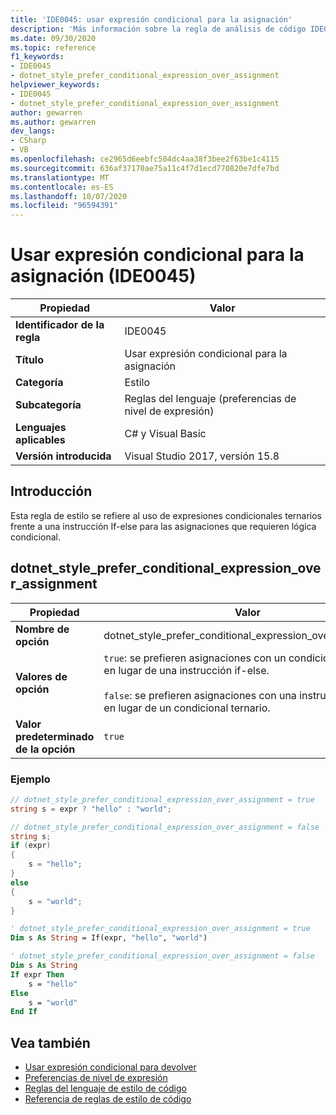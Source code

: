 ```yaml
---
title: 'IDE0045: usar expresión condicional para la asignación'
description: 'Más información sobre la regla de análisis de código IDE0045: usar una expresión condicional para la asignación'
ms.date: 09/30/2020
ms.topic: reference
f1_keywords:
- IDE0045
- dotnet_style_prefer_conditional_expression_over_assignment
helpviewer_keywords:
- IDE0045
- dotnet_style_prefer_conditional_expression_over_assignment
author: gewarren
ms.author: gewarren
dev_langs:
- CSharp
- VB
ms.openlocfilehash: ce2965d6eebfc504dc4aa38f3bee2f63be1c4115
ms.sourcegitcommit: 636af37170ae75a11c4f7d1ecd770820e7dfe7bd
ms.translationtype: MT
ms.contentlocale: es-ES
ms.lasthandoff: 10/07/2020
ms.locfileid: "96594391"
---
```

# <a name="use-conditional-expression-for-assignment-ide0045"></a>Usar expresión condicional para la asignación (IDE0045)

|Propiedad|Valor|
|-|-|
| **Identificador de la regla** | IDE0045 |
| **Título** | Usar expresión condicional para la asignación |
| **Categoría** | Estilo |
| **Subcategoría** | Reglas del lenguaje (preferencias de nivel de expresión) |
| **Lenguajes aplicables** | C# y Visual Basic |
| **Versión introducida** | Visual Studio 2017, versión 15.8 |

## <a name="overview"></a>Introducción

Esta regla de estilo se refiere al uso de expresiones condicionales ternarios frente a una instrucción If-else para las asignaciones que requieren lógica condicional.

## <a name="dotnet_style_prefer_conditional_expression_over_assignment"></a>dotnet_style_prefer_conditional_expression_over_assignment

|Propiedad|Valor|
|-|-|
| **Nombre de opción** | dotnet_style_prefer_conditional_expression_over_assignment
| **Valores de opción** | `true`: se prefieren asignaciones con un condicional ternario en lugar de una instrucción if-else.<br /><br />`false`: se prefieren asignaciones con una instrucción if-else en lugar de un condicional ternario. |
| **Valor predeterminado de la opción** | `true` |

### <a name="example"></a>Ejemplo

```csharp
// dotnet_style_prefer_conditional_expression_over_assignment = true
string s = expr ? "hello" : "world";

// dotnet_style_prefer_conditional_expression_over_assignment = false
string s;
if (expr)
{
    s = "hello";
}
else
{
    s = "world";
}
```

```vb
' dotnet_style_prefer_conditional_expression_over_assignment = true
Dim s As String = If(expr, "hello", "world")

' dotnet_style_prefer_conditional_expression_over_assignment = false
Dim s As String
If expr Then
    s = "hello"
Else
    s = "world"
End If
```

## <a name="see-also"></a>Vea también

- [Usar expresión condicional para devolver](ide0046.md)
- [Preferencias de nivel de expresión](expression-level-preferences.md)
- [Reglas del lenguaje de estilo de código](language-rules.md)
- [Referencia de reglas de estilo de código](index.md)
